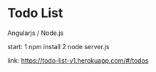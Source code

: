 # Todo List
Angularjs / Node.js

start: 
  1 npm install
  2 node server.js

link: https://todo-list-v1.herokuapp.com/#/todos
